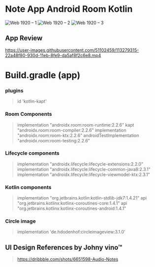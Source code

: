 # Note App Android Room Kotlin
![Web 1920 – 1](https://user-images.githubusercontent.com/51102459/113280500-92ffe080-930e-11eb-8a3b-1d8162da042a.png)
![Web 1920 – 2](https://user-images.githubusercontent.com/51102459/113280504-94310d80-930e-11eb-88e3-cbcb735eefe2.png)
![Web 1920 – 3](https://user-images.githubusercontent.com/51102459/113280507-94c9a400-930e-11eb-85fb-f9e5c1b55188.png)

## App Review
https://user-images.githubusercontent.com/51102459/113279315-22a48f80-930d-11eb-8fe9-da5af8f2c6e8.mp4

# Build.gradle (app)
### plugins
> id 'kotlin-kapt'
### Room Components
>  implementation "androidx.room:room-runtime:2.2.6"
>  kapt "androidx.room:room-compiler:2.2.6"
>  implementation "androidx.room:room-ktx:2.2.6"
>  androidTestImplementation "androidx.room:room-testing:2.2.6"
### Lifecycle components
> implementation "androidx.lifecycle:lifecycle-extensions:2.2.0"
> implementation "androidx.lifecycle:lifecycle-common-java8:2.3.1"
> implementation "androidx.lifecycle:lifecycle-viewmodel-ktx:2.3.1"
### Kotlin components
> implementation "org.jetbrains.kotlin:kotlin-stdlib-jdk7:1.4.21"
> api "org.jetbrains.kotlinx:kotlinx-coroutines-core:1.4.1"
> api "org.jetbrains.kotlinx:kotlinx-coroutines-android:1.4.1"
### Circle image
> implementation 'de.hdodenhof:circleimageview:3.1.0'

## UI Design References by  Johny vino™
> https://dribbble.com/shots/6651598-Audio-Notes
